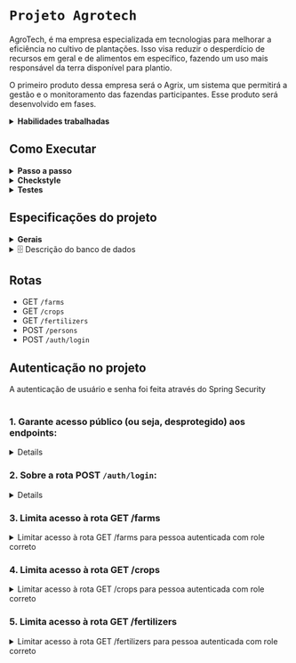 # `Projeto Agrotech`



AgroTech, é ma empresa especializada em tecnologias para melhorar a eficiência no cultivo de plantações. Isso visa reduzir
o desperdício de recursos em geral e de alimentos em específico, fazendo um uso mais responsável da
terra disponível para plantio.

O primeiro produto dessa empresa será o Agrix, um sistema que permitirá a gestão e o monitoramento
das fazendas participantes. Esse produto será desenvolvido em fases.



<details>
  <summary><strong> Habilidades trabalhadas</strong></summary>

- Aplicação o conhecimento do ecossistema Spring para criar rotas da API.
- Aplicação a injeção de dependência para conectar as camadas de controle, serviço e persistência.
- Implementação de gerenciamento de erros no Spring Web.
- Criação do Dockerfile para configurar a aplicação para execução no Docker.
- Aplicação do conhecimento do ecossistema Spring para criar rotas da API.
- Aplicação a injeção de dependência para conectar as camadas de controle, serviço e persistência.
- Utiização o Spring Data JPA para implementar entidades e repositórios para a persistência em banco
  de dados, bem como implementar buscas customizadas.
- Utiização campos de data nas rotas da API e no banco de dados
- Criação de testes unitários para garantir a qualidade e funcionamento correto da implementação, com
  cobertura de código adequada.
- Aplicação do conhecimento sobre Spring Security para adicionar autenticação ao projeto.
- Garantir que diferentes rotas atenda à regras específicas de autorização. 

</details>

## Como Executar

<details>
 <summary><strong> Passo a passo</strong></summary>
1. Clone o repositório

- Use o comando: `git clone <url do repositório>`
- Entre na pasta do repositório que você acabou de clonar:
    - `cd <nome do repositório>`

2. Instale as dependências

- `mvn install -DskipTests`

3. Crie uma branch a partir da branch `main`

- Verifique que você está na branch `main`
    - Exemplo: `git branch`
- Se você não estiver, mude para a branch `main`
    - Exemplo: `git checkout main`
- Agora, crie uma branch à qual você vai submeter os `commits` do seu projeto:
    - Você deve criar uma branch no seguinte formato: `nome-sobrenome-nome-do-projeto`;
    - Exemplo: `git checkout -b maria-soares-lessons-learned`

4. Crie na raiz do projeto os arquivos que você precisará desenvolver:

- Verifique que você está na raiz do projeto:
    - Exemplo: `pwd` -> o retorno vai ser algo tipo
      _/Users/maria/code/**sd-0x-project-lessons-learned**_
- Crie os arquivos index.html e style.css:
    - Exemplo: `touch index.html style.css`

5. Adicione as mudanças ao _stage_ do Git e faça um `commit`

- Verifique que as mudanças ainda não estão no _stage_:
    - Exemplo: `git status` (devem aparecer listados os novos arquivos em vermelho)
- Adicione o novo arquivo ao _stage_ do Git:
    - Exemplo:
        - `git add .` (adicionando todas as mudanças - _que estavam em vermelho_ - ao stage do Git)
        - `git status` (devem aparecer listados os arquivos em verde)
- Faça o `commit` inicial:
    - Exemplo:
        - `git commit -m 'iniciando o projeto. VAMOS COM TUDO :rocket:'` (fazendo o primeiro commit)
        - `git status` (deve aparecer uma mensagem tipo _nothing to commit_ )

6. Adicione a sua branch com o novo `commit` ao repositório remoto

- Usando o exemplo anterior: `git push -u origin maria-soares-lessons-learned`

7. Crie um novo `Pull Request` _(PR)_

- Vá até a página de _Pull Requests_
  do [repositório no GitHub](https://github.com/tryber/sd-0x-project-lessons-learned/pulls)
    - Clique no botão verde _"New pull request"_
    - Clique na caixa de seleção _"Compare"_ e escolha a sua branch **com atenção**
- Coloque um título para o seu _Pull Request_
    - Exemplo: _"Cria tela de busca"_
- Clique no botão verde _"Create pull request"_

- Adicione uma descrição para o _Pull Request_, um título nítido que o identifique, e clique no
  botão verde _"Create pull request"_

 <img width="1335" alt="Exemplo de pull request" src="https://user-images.githubusercontent.com/42356399/166255109-b95e6eb4-2503-45e5-8fb3-cf7caa0436e5.png">

- Volte até a [página de _Pull
  Requests_ do repositório](https://github.com/tryber/sd-0x-project-lessons-learned/pulls) e confira
  que o seu _Pull Request_ está criado

</details>


<details>
<summary><strong> Checkstyle</strong></summary>

Para garantir a qualidade do código, utilizo neste projeto o `Checkstyle`. Assim o código
estará alinhado com as boas práticas de desenvolvimento, sendo mais legível e de fácil manutenção!
Para poder rodar o `Checkstyle` certifique-se de ter executado o comando `mvn install` dentro do
repositório.

Para rodá-los localmente no repositório, execute os comandos abaixo:

```bash
mvn checkstyle:check
```

Se a análise do `Checkstyle` encontrar problemas no seu código, tais problemas serão mostrados no
seu terminal. Se não houver problema no seu código, nada será impresso no seu terminal.

Você pode também instalar o plugin do `Checkstyle` na sua `IDE`. Para isso, volte na primeira seção
do conteúdo.

</details>

<details>
<summary><strong>Testes</strong></summary>

Para executar todos os testes basta rodar o comando:

```bash
mvn test
```

Para executar apenas uma classe de testes:

```bash
mvn test -Dtest="TestClassName"
```

</details>

## Especificações do projeto

<details>
<summary><strong>Gerais</strong></summary>
  
- Os testes deste projeto são, de maneira geral, testes de integração. Cada teste fará diversas chamadas à API e validará a resposta e o comportamento da aplicação, mas sem restringir implementações específicas de classes e métodos.
- O projeto foi implementado utilizando o ecossistema Spring (Spring Boot, Spring Web, Spring Data, etc). 
- O banco de dados utilizado foi o MySql.
- Os testes do projeto utilizam um banco "mockado" em memória do tipo H2.
</details>

<details>
<summary>🗄️ Descrição do banco de dados</summary><br>

![Modelo de tabelas](images/agrix-tabelas-fase-b.png)

Nesse modelos, temos as seguintes tabelas:
- `farm`: representa uma fazenda
- `crop`: representa uma plantação, e está em relacionamento `n:1` ("muitos para um") com a tabela `farm`
- `fertilizer`: esta nova tabela representa um fertilizante, e está em um relacionamento `n:n` ("muitos para muitos") com a tabela `crop`. Esse relacionamento é realizado através da tabela `crop_fertilizer`.

</details>


## Rotas


 
 - GET `/farms`
 - GET `/crops`
 - GET `/fertilizers`
 - POST `/persons`
 - POST `/auth/login` 


## Autenticação no projeto
 <summary>A autenticação de usuário e senha foi feita através do Spring Security</summary><br />
 
### 1. Garante acesso público (ou seja, desprotegido) aos endpoints:
 
<details>
    - POST `/persons` (permitir cadastro de novas pessoas)
    - POST `/auth/login` (permitir login) 
</details>

### 2. Sobre a rota POST `/auth/login`:

<details>
    - deve receber o `username` e `password` no corpo da requisição
    - deve validar os dados passados utilizando as pessoas que foram criadas pela rota `/persons`
    - caso os dados estejam incorretos, deve retornar status 403
    - caso os dados estejam corretos, deve retornar um campo `token` contendo um JWT gerado

<details>
  <summary>🔍 Formato/exemplo de requisição e resposta</summary><br />

Exemplo de requisição na rota POST `/auth/login` (suppondo que os dados estejam corretos):

```json
{
  "username": "zerocool",
  "password": "senhasecreta"
}
```

Exemplo de resposta:

```json
{
  "token": "eyJhbGciOiJIUzI1NiIsInR5cCI6IkpXVCJ9.eyJpc3MiOiJhZ3JpeCIsInN1YiI6Im1ycm9ib3QiLCJleHAiOjE2ODk5ODY2NTN9.lyha4rMcMhFd_ij-farGCXuJy-1Tun1IpJd5Ot6z_5w"
}
```

</details>

</details>

### 3. Limita acesso à rota GET /farms

<details>
  <summary>Limitar acesso à rota GET /farms para pessoa autenticada com role correto</summary><br />

Neste requisito você deve limitar o acesso à rota GET `/farms` para que apenas uma pessoa autenticada com role `USER`, `MANAGER` ou `ADMIN` possa acessar.

Você deve retornar status 403 caso a pessoa não tenha permissões corretas. Do contrário, a rota deve retornar a resposta usual.

</details>

### 4. Limita acesso à rota GET /crops

<details>
  <summary>Limitar acesso à rota GET /crops para pessoa autenticada com role correto</summary><br />

Apenas uma pessoa autenticada com role `MANAGER` ou `ADMIN` pode acessar.

Deve retornar status 403 caso a pessoa não tenha permissões corretas. Do contrário, a rota deve retornar a resposta usual.

</details>

### 5. Limita acesso à rota GET /fertilizers

<details>
  <summary>Limitar acesso à rota GET /fertilizers para pessoa autenticada com role correto</summary><br />

Deve limitar o acesso à rota GET `/fertilizers` para que apenas uma pessoa autenticada com role `ADMIN` possa acessar.

Você deve retornar status 403 caso a pessoa não tenha permissões corretas. Do contrário, a rota deve retornar a resposta usual.

</details>

<!-- mdi versão 1.1 projeto ⚠️ não exclua esse comentário -->
